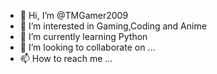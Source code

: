 - 👋 Hi, I’m @TMGamer2009
- 👀 I’m interested in Gaming,Coding and Anime
- 🌱 I’m currently learning Python
- 💞️ I’m looking to collaborate on ...
- 📫 How to reach me ...

<!---
TMGamer2009/TMGamer2009 is a ✨ special ✨ repository because its `README.md` (this file) appears on your GitHub profile.
You can click the Preview link to take a look at your changes.
--->

